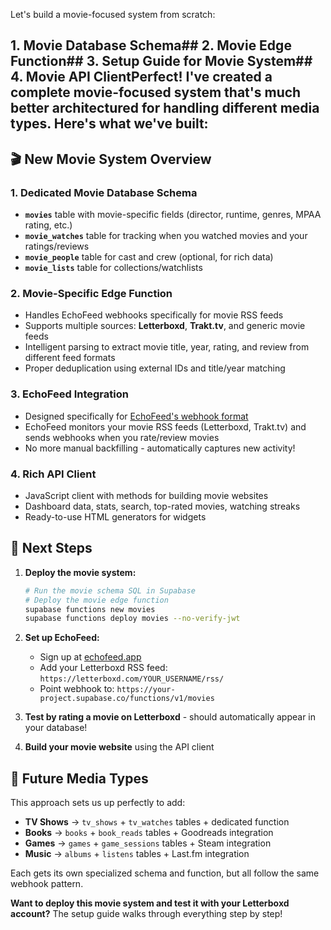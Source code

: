 Let's build a movie-focused system from scratch:

## 1. Movie Database Schema## 2. Movie Edge Function## 3. Setup Guide for Movie System## 4. Movie API ClientPerfect! I've created a complete movie-focused system that's much better architectured for handling different media types. Here's what we've built:

## 🎬 **New Movie System Overview**

### **1. Dedicated Movie Database Schema**

- **`movies`** table with movie-specific fields (director, runtime, genres, MPAA
  rating, etc.)
- **`movie_watches`** table for tracking when you watched movies and your
  ratings/reviews
- **`movie_people`** table for cast and crew (optional, for rich data)
- **`movie_lists`** table for collections/watchlists

### **2. Movie-Specific Edge Function**

- Handles EchoFeed webhooks specifically for movie RSS feeds
- Supports multiple sources: **Letterboxd**, **Trakt.tv**, and generic movie
  feeds
- Intelligent parsing to extract movie title, year, rating, and review from
  different feed formats
- Proper deduplication using external IDs and title/year matching

### **3. EchoFeed Integration**

- Designed specifically for
  [EchoFeed's webhook format](https://help.echofeed.app/services/)
- EchoFeed monitors your movie RSS feeds (Letterboxd, Trakt.tv) and sends
  webhooks when you rate/review movies
- No more manual backfilling - automatically captures new activity!

### **4. Rich API Client**

- JavaScript client with methods for building movie websites
- Dashboard data, stats, search, top-rated movies, watching streaks
- Ready-to-use HTML generators for widgets

## 🚀 **Next Steps**

1. **Deploy the movie system:**

   ```bash
   # Run the movie schema SQL in Supabase
   # Deploy the movie edge function
   supabase functions new movies
   supabase functions deploy movies --no-verify-jwt
   ```

2. **Set up EchoFeed:**
   - Sign up at [echofeed.app](https://echofeed.app)
   - Add your Letterboxd RSS feed: `https://letterboxd.com/YOUR_USERNAME/rss/`
   - Point webhook to: `https://your-project.supabase.co/functions/v1/movies`

3. **Test by rating a movie on Letterboxd** - should automatically appear in
   your database!

4. **Build your movie website** using the API client

## 🔮 **Future Media Types**

This approach sets us up perfectly to add:

- **TV Shows** → `tv_shows` + `tv_watches` tables + dedicated function
- **Books** → `books` + `book_reads` tables + Goodreads integration
- **Games** → `games` + `game_sessions` tables + Steam integration
- **Music** → `albums` + `listens` tables + Last.fm integration

Each gets its own specialized schema and function, but all follow the same
webhook pattern.

**Want to deploy this movie system and test it with your Letterboxd account?**
The setup guide walks through everything step by step!
